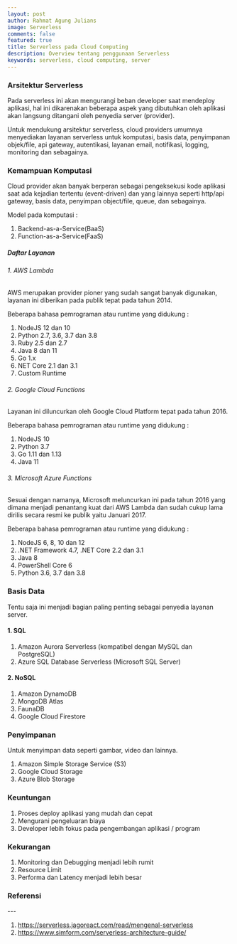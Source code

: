 ```yaml
---
layout: post
author: Rahmat Agung Julians
image: Serverless
comments: false
featured: true
title: Serverless pada Cloud Computing
description: Overview tentang penggunaan Serverless
keywords: serverless, cloud computing, server
---
```


### Arsitektur Serverless

Pada serverless ini akan mengurangi beban developer saat mendeploy aplikasi, hal ini dikarenakan beberapa aspek yang dibutuhkan oleh aplikasi akan langsung ditangani oleh penyedia server (provider).

Untuk mendukung arsitektur serverless, cloud providers umumnya menyediakan layanan serverless untuk komputasi, basis data, penyimpanan objek/file, api gateway, autentikasi, layanan email, notifikasi, logging, monitoring dan sebagainya.

### Kemampuan Komputasi

Cloud provider akan banyak berperan sebagai pengeksekusi kode aplikasi saat ada kejadian tertentu (event-driven) dan yang lainnya seperti http/api gateway, basis data, penyimpan object/file, queue, dan sebagainya.

Model pada komputasi :

1. Backend-as-a-Service(BaaS)
2. Function-as-a-Service(FaaS)

##### Daftar Layanan

###### 1. AWS Lambda

AWS merupakan provider pioner yang sudah sangat banyak digunakan, layanan ini diberikan pada publik tepat pada tahun 2014.

Beberapa bahasa pemrograman atau runtime yang didukung :

1. NodeJS 12 dan 10
2. Python 2.7, 3.6, 3.7 dan 3.8
3. Ruby 2.5 dan 2.7
4. Java 8 dan 11
5. Go 1.x
6. NET Core 2.1 dan 3.1
7. Custom Runtime

###### 2. Google Cloud Functions

Layanan ini diluncurkan oleh Google Cloud Platform tepat pada tahun 2016.

Beberapa bahasa pemrograman atau runtime yang didukung :

1. NodeJS 10
2. Python 3.7
3. Go 1.11 dan 1.13
4. Java 11

###### 3. Microsoft Azure Functions

Sesuai dengan namanya, Microsoft meluncurkan ini pada tahun 2016 yang dimana menjadi penantang kuat dari AWS Lambda dan sudah cukup lama dirilis secara resmi ke publik yaitu Januari 2017.

Beberapa bahasa pemrograman atau runtime yang didukung :

1. NodeJS 6, 8, 10 dan 12
2. .NET Framework 4.7, .NET Core 2.2 dan 3.1
3. Java 8
4. PowerShell Core 6
5. Python 3.6, 3.7 dan 3.8

### Basis Data

Tentu saja ini menjadi bagian paling penting sebagai penyedia layanan server.

#### 1. SQL

1. Amazon Aurora Serverless (kompatibel dengan MySQL dan PostgreSQL)
2. Azure SQL Database Serverless (Microsoft SQL Server)

#### 2. NoSQL

1. Amazon DynamoDB
2. MongoDB Atlas
3. FaunaDB
4. Google Cloud Firestore

### Penyimpanan

Untuk menyimpan data seperti gambar, video dan lainnya.

1. Amazon Simple Storage Service (S3)
2. Google Cloud Storage
3. Azure Blob Storage

### Keuntungan

1. Proses deploy aplikasi yang mudah dan cepat
2. Mengurani pengeluaran biaya
3. Developer lebih fokus pada pengembangan aplikasi / program

### Kekurangan

1. Monitoring dan Debugging menjadi lebih rumit
2. Resource Limit
3. Performa dan Latency menjadi lebih besar

<h3 class="title-referensi"><b>Referensi</b></h3> 
--- 
<ol class="referensi">
    <li>
        <a href="https://serverless.jagoreact.com/read/mengenal-serverless">https://serverless.jagoreact.com/read/mengenal-serverless</a>
    </li>
    <li>
        <a href="https://www.simform.com/serverless-architecture-guide/">https://www.simform.com/serverless-architecture-guide/</a>
    </li>
</ol>
